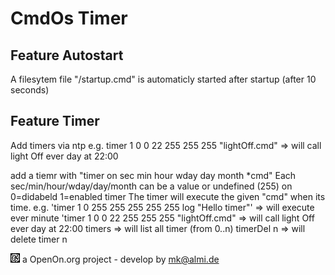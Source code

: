 
# CmdOs Timer


## Feature Autostart
A filesytem file "/startup.cmd" is automaticly started after startup (after 10 seconds)


## Feature Timer
Add timers via ntp
	e.g. timer 1 0 0 22 255 255 255 "lightOff.cmd" => will call light Off ever day at 22:00 

add a tiemr with "timer on sec min hour wday day month *cmd"
Each sec/min/hour/wday/day/month can be a value or undefined (255)
on 0=didabeld 1=enabled timer
The timer will execute the given "cmd" when its time.
e.g. 
	'timer 1 0 255 255 255 255 255 log "Hello timer"' => will execute ever minute 
	'timer 1 0 0 22 255 255 255 "lightOff.cmd"   => will call light Off ever day at 22:00 
timers => will list all timer (from 0..n)
timerDel n => will delete timer n 
	

![LOGO](images/CmdOS_logo.gif) a OpenOn.org project - develop by mk@almi.de 

 